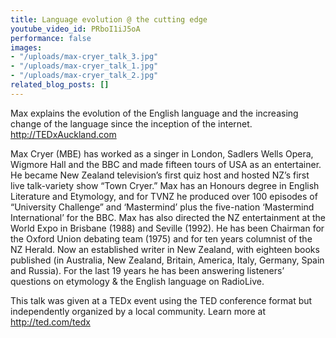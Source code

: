 ```yaml
---
title: Language evolution @ the cutting edge
youtube_video_id: PRboI1iJ5oA
performance: false
images:
- "/uploads/max-cryer_talk_3.jpg"
- "/uploads/max-cryer_talk_1.jpg"
- "/uploads/max-cryer_talk_2.jpg"
related_blog_posts: []
---
```


Max explains the evolution of the English language and the increasing change of the language since the inception of the internet.
http://TEDxAuckland.com

Max Cryer (MBE) has worked as a singer in London, Sadlers Wells Opera, Wigmore Hall and the BBC and made fifteen tours of USA as an entertainer. He became New Zealand television’s first quiz host and hosted NZ’s first live talk-variety show “Town Cryer.” Max has an Honours degree in English Literature and Etymology, and for TVNZ he produced over 100 episodes of “University Challenge” and ‘Mastermind’ plus the five-nation ‘Mastermind International’ for the BBC. Max has also directed the NZ entertainment at the World Expo in Brisbane (1988) and Seville (1992). He has been Chairman for the Oxford Union debating team (1975) and for ten years columnist of the NZ Herald. Now an established writer in New Zealand, with eighteen books published (in Australia, New Zealand, Britain, America, Italy, Germany, Spain and Russia). For the last 19 years he has been answering listeners’ questions on etymology & the English language on RadioLive.

This talk was given at a TEDx event using the TED conference format but independently organized by a local community. Learn more at http://ted.com/tedx
